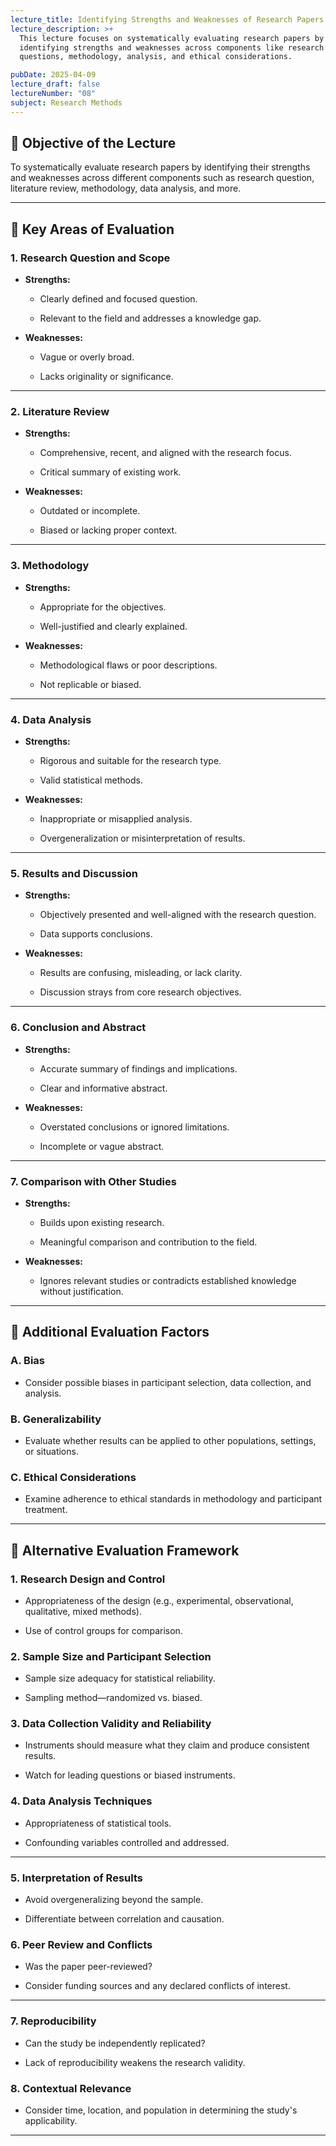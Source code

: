 ```yaml
---
lecture_title: Identifying Strengths and Weaknesses of Research Papers
lecture_description: >+
  This lecture focuses on systematically evaluating research papers by
  identifying strengths and weaknesses across components like research
  questions, methodology, analysis, and ethical considerations.

pubDate: 2025-04-09
lecture_draft: false
lectureNumber: "08"
subject: Research Methods
---
```

## 📌 **Objective of the Lecture**

To systematically evaluate research papers by identifying their strengths and weaknesses across different components such as research question, literature review, methodology, data analysis, and more.

* * *

## 🧠 **Key Areas of Evaluation**

### 1\. **Research Question and Scope**

*   **Strengths:**
    
    *   Clearly defined and focused question.
        
    *   Relevant to the field and addresses a knowledge gap.
        
*   **Weaknesses:**
    
    *   Vague or overly broad.
        
    *   Lacks originality or significance.
        

* * *

### 2\. **Literature Review**

*   **Strengths:**
    
    *   Comprehensive, recent, and aligned with the research focus.
        
    *   Critical summary of existing work.
        
*   **Weaknesses:**
    
    *   Outdated or incomplete.
        
    *   Biased or lacking proper context.
        

* * *

### 3\. **Methodology**

*   **Strengths:**
    
    *   Appropriate for the objectives.
        
    *   Well-justified and clearly explained.
        
*   **Weaknesses:**
    
    *   Methodological flaws or poor descriptions.
        
    *   Not replicable or biased.
        

* * *

### 4\. **Data Analysis**

*   **Strengths:**
    
    *   Rigorous and suitable for the research type.
        
    *   Valid statistical methods.
        
*   **Weaknesses:**
    
    *   Inappropriate or misapplied analysis.
        
    *   Overgeneralization or misinterpretation of results.
        

* * *

### 5\. **Results and Discussion**

*   **Strengths:**
    
    *   Objectively presented and well-aligned with the research question.
        
    *   Data supports conclusions.
        
*   **Weaknesses:**
    
    *   Results are confusing, misleading, or lack clarity.
        
    *   Discussion strays from core research objectives.
        

* * *

### 6\. **Conclusion and Abstract**

*   **Strengths:**
    
    *   Accurate summary of findings and implications.
        
    *   Clear and informative abstract.
        
*   **Weaknesses:**
    
    *   Overstated conclusions or ignored limitations.
        
    *   Incomplete or vague abstract.
        

* * *

### 7\. **Comparison with Other Studies**

*   **Strengths:**
    
    *   Builds upon existing research.
        
    *   Meaningful comparison and contribution to the field.
        
*   **Weaknesses:**
    
    *   Ignores relevant studies or contradicts established knowledge without justification.
        

* * *

## 🔎 **Additional Evaluation Factors**

### A. **Bias**

*   Consider possible biases in participant selection, data collection, and analysis.
    

### B. **Generalizability**

*   Evaluate whether results can be applied to other populations, settings, or situations.
    

### C. **Ethical Considerations**

*   Examine adherence to ethical standards in methodology and participant treatment.
    

* * *

## 🧩 **Alternative Evaluation Framework**

### 1\. **Research Design and Control**

*   Appropriateness of the design (e.g., experimental, observational, qualitative, mixed methods).
    
*   Use of control groups for comparison.
    

### 2\. **Sample Size and Participant Selection**

*   Sample size adequacy for statistical reliability.
    
*   Sampling method—randomized vs. biased.
    

### 3\. **Data Collection Validity and Reliability**

*   Instruments should measure what they claim and produce consistent results.
    
*   Watch for leading questions or biased instruments.
    

### 4\. **Data Analysis Techniques**

*   Appropriateness of statistical tools.
    
*   Confounding variables controlled and addressed.
    

* * *

### 5\. **Interpretation of Results**

*   Avoid overgeneralizing beyond the sample.
    
*   Differentiate between correlation and causation.
    

### 6\. **Peer Review and Conflicts**

*   Was the paper peer-reviewed?
    
*   Consider funding sources and any declared conflicts of interest.
    

* * *

### 7\. **Reproducibility**

*   Can the study be independently replicated?
    
*   Lack of reproducibility weakens the research validity.
    

### 8\. **Contextual Relevance**

*   Consider time, location, and population in determining the study's applicability.
    

* * *